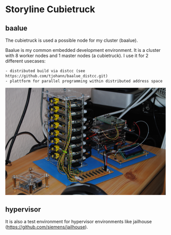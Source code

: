 Storyline Cubietruck
====================

baalue
------

The cubietruck is used a possible node for my cluster (baalue).

Baalue is my common embedded development environment. It is a cluster with 8 worker nodes and 1 master nodes (a cubietruck). I use it for 2 different usecases:

	- distributed build via distcc (see https://github.com/tjohann/baalue_distcc.git)
	- plattform for parallel programming within distributed address space

![Alt text](../../pics/baalue_cluster_03.jpg?raw=true "Baalue nodes")


hypervisor
----------

It is also a test environment for hypervisor environments like jailhouse (https://github.com/siemens/jailhouse).
